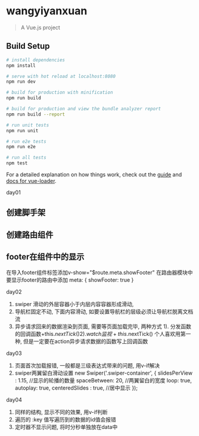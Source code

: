 # wangyiyanxuan

> A Vue.js project

## Build Setup

``` bash
# install dependencies
npm install

# serve with hot reload at localhost:8080
npm run dev

# build for production with minification
npm run build

# build for production and view the bundle analyzer report
npm run build --report

# run unit tests
npm run unit

# run e2e tests
npm run e2e

# run all tests
npm test
```

For a detailed explanation on how things work, check out the [guide](http://vuejs-templates.github.io/webpack/) and [docs for vue-loader](http://vuejs.github.io/vue-loader).


day01
## 创建脚手架
## 创建路由组件
## footer在组件中的显示
  在导入footer组件标签添加v-show="$route.meta.showFooter"
  在路由器模块中要显示footer的路由中添加
      meta: {
        showFooter: true
      }

day02
   1. swiper 滑动的外层容器小于内层内容容器形成滑动,
   2. 导航栏固定不动, 下面内容滑动, 如要设置导航栏的层级必须让导航栏脱离文档流
   3. 异步请求回来的数据渲染到页面, 需要等页面加载完毕, 两种方式
      1). 分发函数的回调函数+this.$nextTick()
      2). watch监视+this.$nextTick()
      个人喜欢用第一种, 但是一定要在action异步请求数据的函数写上回调函数


day03
  1. 页面首次加载报错, 一般都是三级表达式带来的问题, 用v-if解决
  2. swiper两翼留白滑动设置
      new Swiper('.swiper-container', {
                 slidesPerView : 1.15,  //显示的轮播的数量
                 spaceBetween: 20, //两翼留白的宽度
                 loop: true,
                 autoplay: true,
                 centeredSlides : true, //居中显示
               });


day04
  1. 同样的结构, 显示不同的效果, 用v-if判断
  2. 遍历的 :key 值写遍历到的数据的id值会报错
  3. 定时器不显示问题, 将时分秒单独放在data中



